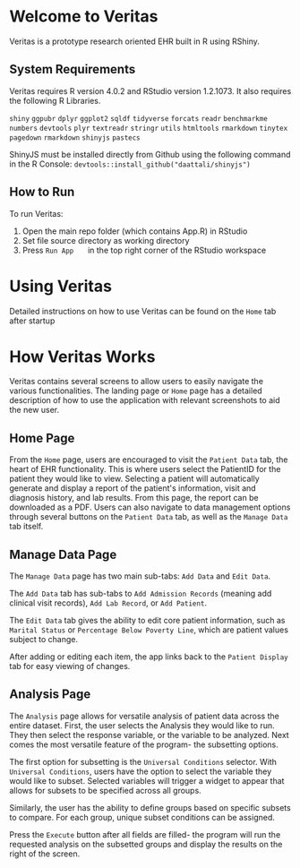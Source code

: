 # Welcome to Veritas
Veritas is a prototype research oriented EHR built in R using RShiny.

## System Requirements
Veritas requires R version 4.0.2 and RStudio version 1.2.1073. It also requires the following R Libraries. 

`shiny`
`ggpubr`
`dplyr`
`ggplot2`
`sqldf`
`tidyverse`
`forcats`
`readr`
`benchmarkme`
`numbers`
`devtools`
`plyr`
`textreadr`
`stringr`
`utils`
`htmltools`
`rmarkdown`
`tinytex`
`pagedown`
`rmarkdown`
`shinyjs`
`pastecs`

ShinyJS must be installed directly from Github using the following command in the R Console:
`devtools::install_github("daattali/shinyjs")`


## How to Run

To run Veritas:
1. Open the main repo folder (which contains App.R) in RStudio
2. Set file source directory as working directory
3. Press `Run App	` in the top right corner of the RStudio workspace
# Using Veritas

Detailed instructions on how to use Veritas can be found on the `Home` tab after startup
# How Veritas Works
Veritas contains several screens to allow users to easily navigate the various functionalities. The landing page or `Home` page has a detailed description of how to use the application with relevant screenshots to aid the new user.

## Home Page
 From the `Home` page, users are encouraged to visit the `Patient Data` tab, the heart of EHR functionality. This is where users select the PatientID for the patient they would like to view. Selecting a patient will automatically generate and display a report of the patient's information, visit and diagnosis history, and lab results. From this page, the report can be downloaded as a PDF. Users can also navigate to data management options through several buttons on the `Patient Data` tab, as well as the `Manage Data` tab itself. 
 
 ## Manage Data Page
The `Manage Data` page has two main sub-tabs: `Add Data` and `Edit Data`. 

The `Add Data` tab has sub-tabs to `Add Admission Records` (meaning add clinical visit records), `Add Lab Record`, or `Add Patient`. 

The `Edit Data` tab gives the ability to edit core patient information, such as `Marital Status` or `Percentage Below Poverty Line`, which are patient values subject to change.

After adding or editing each item, the app links back to the `Patient Display` tab for easy viewing of changes.

## Analysis Page
The `Analysis` page allows for versatile analysis of patient data across the entire dataset. First, the user selects the Analysis they would like to run. They then select the response variable, or the variable to be analyzed. Next comes the most versatile feature of the program- the subsetting options. 

The first option for subsetting is the `Universal Conditions` selector. With `Universal Conditions`, users have the option to select the variable they would like to subset. Selected variables will trigger a widget to appear that allows for subsets to be specified across all groups.

Similarly, the user has the ability to define groups based on specific subsets to compare. For each group, unique subset conditions can be assigned.

Press the `Execute` button after all fields are filled- the program will run the requested analysis on the subsetted groups and display the results on the right of the screen.


